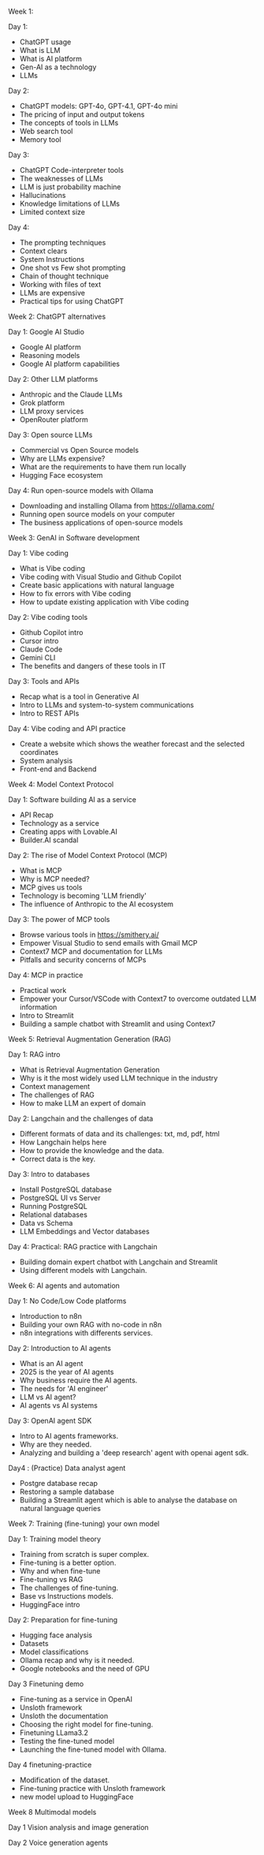 Week 1:

Day 1:
- ChatGPT usage
- What is LLM
- What is AI platform
- Gen-AI as a technology
- LLMs

Day 2:
- ChatGPT models: GPT-4o, GPT-4.1, GPT-4o mini
- The pricing of input and output tokens
- The concepts of tools in LLMs
- Web search tool
- Memory tool

Day 3:
- ChatGPT Code-interpreter tools
- The weaknesses of LLMs
- LLM is just probability machine
- Hallucinations
- Knowledge limitations of LLMs
- Limited context size

Day 4:
- The prompting techniques
- Context clears
- System Instructions
- One shot vs Few shot prompting
- Chain of thought technique
- Working with files of text
- LLMs are expensive
- Practical tips for using ChatGPT

Week 2: ChatGPT alternatives

Day 1: Google AI Studio
- Google AI platform
- Reasoning models
- Google AI platform capabilities

Day 2: Other LLM platforms
- Anthropic and the Claude LLMs
- Grok platform
- LLM proxy services
- OpenRouter platform

Day 3: Open source LLMs
- Commercial vs Open Source models
- Why are LLMs expensive?
- What are the requirements to have them run locally
- Hugging Face ecosystem

Day 4: Run open-source models with Ollama
- Downloading and installing Ollama from https://ollama.com/
- Running open source models on your computer
- The business applications of open-source models

Week 3: GenAI in Software development

Day 1: Vibe coding
- What is Vibe coding
- Vibe coding with Visual Studio and Github Copilot
- Create basic applications with natural language
- How to fix errors with Vibe coding
- How to update existing application with Vibe coding

Day 2: Vibe coding tools
- Github Copilot intro
- Cursor intro
- Claude Code
- Gemini CLI
- The benefits and dangers of these tools in IT

Day 3: Tools and APIs
- Recap what is a tool in Generative AI
- Intro to LLMs and system-to-system communications
- Intro to REST APIs

Day 4: Vibe coding and API practice
- Create a website which shows the weather forecast and the selected coordinates
- System analysis
- Front-end and Backend

Week 4: Model Context Protocol

Day 1: Software building AI as a service
- API Recap
- Technology as a service
- Creating apps with Lovable.AI
- Builder.AI scandal

Day 2: The rise of Model Context Protocol (MCP)
- What is MCP
- Why is MCP needed?
- MCP gives us tools
- Technology is becoming 'LLM friendly'
- The influence of Anthropic to the AI ecosystem

Day 3: The power of MCP tools
- Browse various tools in https://smithery.ai/
- Empower Visual Studio to send emails with Gmail MCP
- Context7 MCP and documentation for LLMs
- Pitfalls and security concerns of MCPs

Day 4: MCP in practice
- Practical work
- Empower your Cursor/VSCode with Context7 to overcome outdated LLM information
- Intro to Streamlit
- Building a sample chatbot with Streamlit and using Context7

Week 5: Retrieval Augmentation Generation (RAG)

Day 1: RAG intro
- What is Retrieval Augmentation Generation
- Why is it the most widely used LLM technique in the industry
- Context management
- The challenges of RAG
- How to make LLM an expert of domain

Day 2: Langchain and the challenges of data
- Different formats of data and its challenges: txt, md, pdf, html
- How Langchain helps here
- How to provide the knowledge and the data.
- Correct data is the key.

Day 3: Intro to databases
- Install PostgreSQL database
- PostgreSQL UI vs Server
- Running PostgreSQL
- Relational databases
- Data vs Schema
- LLM Embeddings and Vector databases

Day 4: Practical: RAG practice with Langchain
- Building domain expert chatbot with Langchain and Streamlit
- Using different models with Langchain.

Week 6: AI agents and automation

Day 1: No Code/Low Code platforms
- Introduction to n8n
- Building your own RAG with no-code in n8n
- n8n integrations with differents services.

Day 2: Introduction to AI agents
- What is an AI agent
- 2025 is the year of AI agents
- Why business require the AI agents.
- The needs for 'AI engineer'
- LLM vs AI agent?
- AI agents vs AI systems

Day 3: OpenAI agent SDK
- Intro to AI agents frameworks.
- Why are they needed.
- Analyzing and building a 'deep research' agent with openai agent sdk.

Day4 : (Practice) Data analyst agent
- Postgre database recap
- Restoring a sample database
- Building a Streamlit agent which is able to analyse the database on natural language queries

Week 7: Training (fine-tuning) your own model

Day 1: Training model theory
  - Training from scratch is super complex.
  - Fine-tuning is a better option.
  - Why and when fine-tune
  - Fine-tuning vs RAG
  - The challenges of fine-tuning.
  - Base vs Instructions models.
  - HuggingFace intro

Day 2: Preparation for fine-tuning
  - Hugging face analysis
  - Datasets
  - Model classifications
  - Ollama recap and why is it needed.
  - Google notebooks and the need of GPU

Day 3 Finetuning demo
  - Fine-tuning as a service in OpenAI
  - Unsloth framework
  - Unsloth the documentation
  - Choosing the right model for fine-tuning.
  - Finetuning LLama3.2
  - Testing the fine-tuned model
  - Launching the fine-tuned model with Ollama.
  
Day 4 finetuning-practice  
  - Modification of the dataset.
  - Fine-tuning practice with Unsloth framework
  - new model upload to HuggingFace
  

Week 8 Multimodal models

Day 1 Vision analysis and image generation

Day 2 Voice generation agents



